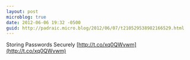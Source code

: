 ```yaml
---
layout: post
microblog: true
date: 2012-06-06 19:32 -0500
guid: http://padraic.micro.blog/2012/06/07/t210529538982166529.html
---
```

Storing Passwords Securely [http://t.co/xq0QWvwm](http://t.co/xq0QWvwm)
